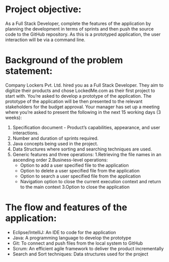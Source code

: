 # Project objective:
As a Full Stack Developer, complete the features of the application by planning the development in terms of sprints and then push the source code to the GitHub repository. As this is a prototyped application, the user interaction will be via a command line.
# Background of the problem statement:
Company Lockers Pvt. Ltd. hired you as a Full Stack Developer. They aim to digitize their products and chose LockedMe.com as their first project to start with. You’re asked to develop a prototype of the application. The prototype of the application will be then presented to the relevant stakeholders for the budget approval. Your manager has set up a meeting where you’re asked to present the following in the next 15 working days (3 weeks):
 1. Specification document - Product’s capabilities, appearance, and user interactions.
 2. Number and duration of sprints required.
 3. Java concepts being used in the project.
 4. Data Structures where sorting and searching techniques are used.
 5. Generic features and three operations:
    1.Retrieving the file names in an ascending order
    2.Business-level operations:
      * Option to add a user specified file to the application
      * Option to delete a user specified file from the application
      * Option to search a user specified file from the application
      * Navigation option to close the current execution context and return to the main context
    3.Option to close the application
# The flow and features of the application:
* Eclipse/IntelliJ: An IDE to code for the application
* Java: A programming language to develop the prototype
* Git: To connect and push files from the local system to GitHub
* Scrum: An efficient agile framework to deliver the product incrementally
* Search and Sort techniques: Data structures used for the project


